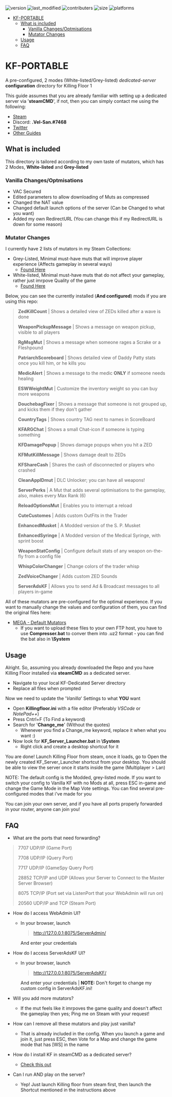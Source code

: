 ![version](https://img.shields.io/badge/Version-3.1-yellow?style=flat-square) ![last_modified](https://img.shields.io/github/last-commit/vel-san/kf-portable/master?style=flat-square) ![contributers](https://img.shields.io/github/contributors/vel-san/kf-portable?style=flat-square) ![size](https://img.shields.io/github/repo-size/vel-san/kf-portable?color=violet&style=flat-square) ![platforms](https://img.shields.io/badge/Platforms-Windows-blue?style=flat-square)

- [KF-PORTABLE](#kf-portable)
  - [What is included](#what-is-included)
    - [Vanilla Changes/Optmisations](#vanilla-changesoptmisations)
    - [Mutator Changes](#mutator-changes)
  - [Usage](#usage)
  - [FAQ](#faq)

# KF-PORTABLE

A pre-configured, 2 modes (White-listed/Grey-listed) *dedicated-server* **configuration** directory for Killing Floor 1

This guide assumes that you are already familiar with setting up a dedicated server via '**steamCMD**', if not, then you can simply contact me using the following:

- [Steam](https://steamcommunity.com/id/Vel-San/)
- Discord: **.Vel-San.#7468**
- [Twitter](https://twitter.com/Vel__San)
- [Other Guides](https://steamcommunity.com/id/Vel-San/myworkshopfiles/?section=guides&appid=1250)

## What is included

This directory is tailored according to my own taste of mutators, which has 2 Modes, **White-listed** and **Grey-listed**

### Vanilla Changes/Optmisations

- VAC Secured
- Edited parameters to allow downloading of Muts as compressed
- Changed the NAT value
- Changed default launch options of the server (Can be Changed to what you want)
- Added my own RedirectURL (You can change this if my RedirectURL is down for some reason)

### Mutator Changes

I currently have 2 lists of mutators in my Steam Collections:

- Grey-Listed, Minimal must-have muts that will improve player experience (Affects gameplay in several ways)
  - [Found Here](https://steamcommunity.com/sharedfiles/filedetails/?id=1913521033)
- White-listed, Minimal must-have muts that do not affect your gameplay, rather just imrpove Quality of the game
  - [Found Here](https://steamcommunity.com/sharedfiles/filedetails/?id=1490172785)

Below, you can see the currently installed (**And configured**) mods if you are using this repo:

>**ZedKillCount** | Shows a detailed view of ZEDs killed after a wave is done
>
>**WeaponPickupMessage** | Shows a message on weapon pickup, visible to all players
>
>**RgMsgMut** | Shows a message when someone rages a Scrake or a Fleshpound
>
>**PatriarchScoreboard** | Shows detailed view of Daddy Patty stats once you kill him, or he kills you
>
>**MedicAlert** | Shows a message to the medic **ONLY** if someone needs healing
>
>**ESWWeightMut** | Customize the inventory weight so you can buy more weapons
>
>**DouchebagFixer** | Shows a message that someone is not grouped up, and kicks them if they don't gather
>
>**CountryTags** | Shows country TAG next to names in ScoreBoard
>
>**KFARGChat** | Shows a small Chat-icon if someone is typing something
>
>**KFDamagePopup** | Shows damage popups when you hit a ZED
>
>**KFMutKillMessage** | Shows damage dealt to ZEDs
>
>**KFShareCash** | Shares the cash of disconnected or players who crashed
>
>**CleanAppIDmut** | DLC Unlocker; you can have all weapons!
>
>**ServerPerks** | A Mut that adds several optimisations to the gameplay, also, makes every Max Rank (6)
>
>**ReloadOptionsMut** | Enables you to interrupt a reload
>
>**CuteCustomes** | Adds custom OutFits in the Trader
>
>**EnhancedMusket** | A Modded version of the S. P. Musket
>
>**EnhancedSyringe** | A Modded version of the Medical Syringe, with sprint boost
>
>**WeaponStatConfig** | Configure default stats of any weapon on-the-fly from a config file
>
>**WhispColorChanger** | Change colors of the trader whisp
>
>**ZedVoiceChanger** | Adds custom ZED Sounds
>
>**ServerAdsKF** | Allows you to send Ad & Broadcast messages to all players in-game

All of these mutators are pre-configured for the optimal experience. If you want to manually change the values and configuration of them, you can find the original files here:

- [MEGA - Default Mutators](https://mega.nz/folder/YDoEmKiC#s6FGAtgh40-TvB4bHsLaMQ)
  - If you want to upload these files to your own FTP host, you have to use **Compresser.bat** to conver them into .uz2 format - you can find the bat also in **\System**

## Usage

Alright. So, assuming you already downloaded the Repo and you have Killing Floor installed via **steamCMD** as a dedicated server.

- Navigate to your local KF-Dedicated Server directory
- Replace all files when prompted

Now we need to update the '*Vanilla*' Settings to what **YOU** want

- Open **Killingfloor.ini** with a file editor (Preferably *VSCode* or *NotePad++*)
- Press Cntrl+F (To Find a keyword)
- Search for '**Change_me**' (Without the quotes)
  - Whenever you find a Change_me keyword, replace it when what you want :)
- Now look for **KF_Server_Launcher.bat** in **\System**
  - Right click and create a desktop shortcut for it

You are done! Launch Killing Floor from steam, once it loads, go to Open the newly created KF_Server_Launcher shortcut from your desktop. You should be able to view the server once it starts inside the game (Multiplayer > Lan)

NOTE: The default config is the Modded, grey-listed mode. If you want to switch your config to Vanilla KF with no Mods at all, press ESC in-game and change the Game Mode in the Map Vote settings. You can find several pre-configured modes that i've made for you

You can join your own server, and if you have all ports properly forwarded in your router, anyone can join you!

## FAQ

- What are the ports that need forwarding?

>7707 UDP/IP (Game Port)
>
>7708 UDP/IP (Query Port)
>
>7717 UDP/IP (GameSpy Query Port)
>
>28852 TCP/IP and UDP (Allows your Server to Connect to the Master Server Browser)
>
>8075 TCP/IP (Port set via ListenPort that your WebAdmin will run on)
>
>20560 UDP/IP and TCP (Steam Port)

- How do I access WebAdmin UI?
  - In your browser, launch
    ><http://127.0.0.1:8075/ServerAdmin/>

    And enter your credentials

- How do I access ServerAdsKF UI?
  - In your browser, launch
    ><http://127.0.0.1:8075/ServerAdsKF/>

    And enter your credentials | **NOTE:** Don't forget to change my custom config in ServerAdsKF.ini!

- Will you add more mutators?
  - If the mut feels like it imrpoves the game quality and doesn't affect the gameplay then yes; Ping me on Steam with your request!

- How can I remove all these mutators and play just vanilla?
  - That is already included in the config. When you launch a game and join it, just press ESC, then Vote for a Map and change the game mode that has [WS] in the name

- How do I install KF in steamCMD as a dedicated server?
  - [Check this out](https://wiki.tripwireinteractive.com/index.php/Dedicated_Server_%28KillingFloor%29)

- Can I run AND play on the server?
  - Yep! Just launch Killing floor from steam first, then launch the Shortcut mentioned in the instructions above
